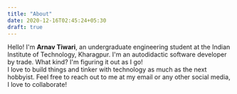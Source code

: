 ```yaml
---
title: "About"
date: 2020-12-16T02:45:24+05:30
draft: true
---
```


Hello! I'm **Arnav Tiwari**, an undergraduate engineering student at the Indian Institute of Technology, Kharagpur. I'm an autodidactic software developer by trade. What kind? I'm figuring it out as I go!        
I love to build things and tinker with technology as much as the next hobbyist. Feel free to reach out to me at my email or any other social media, I love to collaborate!